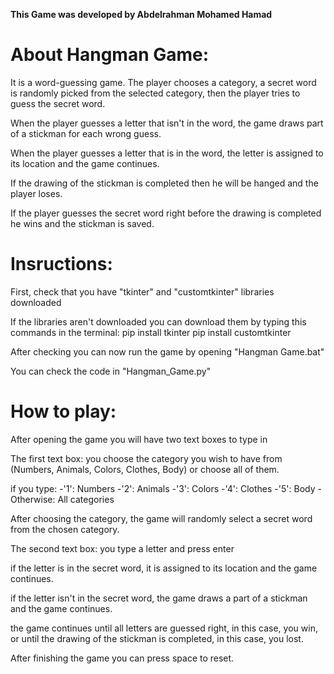 **This Game was developed by Abdelrahman Mohamed Hamad**

# About Hangman Game:

It is a word-guessing game.
The player chooses a category, a secret word is randomly picked from the selected category,
then the player tries to guess the secret word. 

When the player guesses a letter that isn't in the word, 
the game draws part of a stickman for each wrong guess.

When the player guesses a letter that is in the word,
the letter is assigned to its location and the game continues.

If the drawing of the stickman is completed then he will be hanged and the player loses.

If the player guesses the secret word right before the drawing is completed he wins and the stickman is saved.



# Insructions:
First, check that you have "tkinter" and "customtkinter" libraries downloaded

If the libraries aren't downloaded you can download them by typing this commands in the terminal:
pip install tkinter
pip install customtkinter

After checking you can now run the game by opening "Hangman Game.bat"

You can check the code in "Hangman_Game.py"

# How to play:

After opening the game you will have two text boxes to type in

The first text box: you choose the category you wish to have from
(Numbers, Animals, Colors, Clothes, Body) or choose all of them.
    
if you type: 
	-'1': Numbers
	-'2': Animals
	-'3': Colors
	-'4': Clothes
	-'5': Body
	-Otherwise: All categories

After choosing the category, the game will randomly select a secret word from the chosen category.

The second text box: you type a letter and press enter

if the letter is in the secret word, it is assigned to its location and the game continues.

if the letter isn't in the secret word, the game draws a part of a stickman and the game continues.

the game continues until all letters are guessed right, in this case, you win, 
or until the drawing of the stickman is completed, in this case, you lost.

After finishing the game you can press space to reset.
